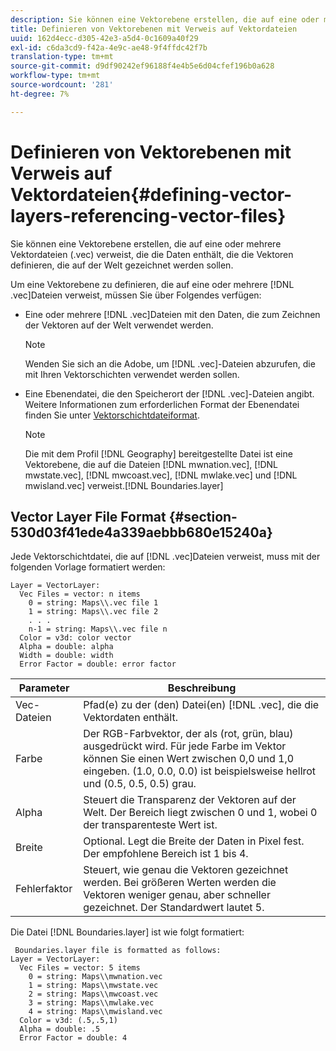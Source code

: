 ```yaml
---
description: Sie können eine Vektorebene erstellen, die auf eine oder mehrere Vektordateien (.vec) verweist, die die Daten enthält, die die Vektoren definieren, die auf der Welt gezeichnet werden sollen.
title: Definieren von Vektorebenen mit Verweis auf Vektordateien
uuid: 162d4ecc-d305-42e3-a5d4-0c1609a40f29
exl-id: c6da3cd9-f42a-4e9c-ae48-9f4ffdc42f7b
translation-type: tm+mt
source-git-commit: d9df90242ef96188f4e4b5e6d04cfef196b0a628
workflow-type: tm+mt
source-wordcount: '281'
ht-degree: 7%

---
```


# Definieren von Vektorebenen mit Verweis auf Vektordateien{#defining-vector-layers-referencing-vector-files}

Sie können eine Vektorebene erstellen, die auf eine oder mehrere Vektordateien (.vec) verweist, die die Daten enthält, die die Vektoren definieren, die auf der Welt gezeichnet werden sollen.

Um eine Vektorebene zu definieren, die auf eine oder mehrere [!DNL .vec]Dateien verweist, müssen Sie über Folgendes verfügen:

* Eine oder mehrere [!DNL .vec]Dateien mit den Daten, die zum Zeichnen der Vektoren auf der Welt verwendet werden.

   >[!NOTE]
   >
   >Wenden Sie sich an die Adobe, um [!DNL .vec]-Dateien abzurufen, die mit Ihren Vektorschichten verwendet werden sollen.

* Eine Ebenendatei, die den Speicherort der [!DNL .vec]-Dateien angibt. Weitere Informationen zum erforderlichen Format der Ebenendatei finden Sie unter [Vektorschichtdateiformat](../../../../home/c-geo-oview/c-wk-img-lyrs/c-wk-vctr-lyrs/c-def-vctr-files.md#section-530d03f41ede4a339aebbb680e15240a).

   >[!NOTE]
   >
   >Die mit dem Profil [!DNL Geography] bereitgestellte Datei ist eine Vektorebene, die auf die Dateien [!DNL mwnation.vec], [!DNL mwstate.vec], [!DNL mwcoast.vec], [!DNL mwlake.vec] und [!DNL mwisland.vec] verweist.[!DNL Boundaries.layer]

## Vector Layer File Format {#section-530d03f41ede4a339aebbb680e15240a}

Jede Vektorschichtdatei, die auf [!DNL .vec]Dateien verweist, muss mit der folgenden Vorlage formatiert werden:

```
Layer = VectorLayer:
  Vec Files = vector: n items
    0 = string: Maps\\.vec file 1
    1 = string: Maps\\.vec file 2
    . . .
    n-1 = string: Maps\\.vec file n
  Color = v3d: color vector
  Alpha = double: alpha
  Width = double: width
  Error Factor = double: error factor
```

| Parameter | Beschreibung |
|---|---|
| Vec-Dateien | Pfad(e) zu der (den) Datei(en) [!DNL .vec], die die Vektordaten enthält. |
| Farbe | Der RGB-Farbvektor, der als (rot, grün, blau) ausgedrückt wird. Für jede Farbe im Vektor können Sie einen Wert zwischen 0,0 und 1,0 eingeben. (1.0, 0.0, 0.0) ist beispielsweise hellrot und (0.5, 0.5, 0.5) grau. |
| Alpha | Steuert die Transparenz der Vektoren auf der Welt. Der Bereich liegt zwischen 0 und 1, wobei 0 der transparenteste Wert ist. |
| Breite | Optional. Legt die Breite der Daten in Pixel fest. Der empfohlene Bereich ist 1 bis 4. |
| Fehlerfaktor | Steuert, wie genau die Vektoren gezeichnet werden. Bei größeren Werten werden die Vektoren weniger genau, aber schneller gezeichnet. Der Standardwert lautet 5. |

Die Datei [!DNL Boundaries.layer] ist wie folgt formatiert:

```
 Boundaries.layer file is formatted as follows:
Layer = VectorLayer:
  Vec Files = vector: 5 items
    0 = string: Maps\\mwnation.vec
    1 = string: Maps\\mwstate.vec
    2 = string: Maps\\mwcoast.vec
    3 = string: Maps\\mwlake.vec
    4 = string: Maps\\mwisland.vec
  Color = v3d: (.5,.5,1)
  Alpha = double: .5
  Error Factor = double: 4
```
